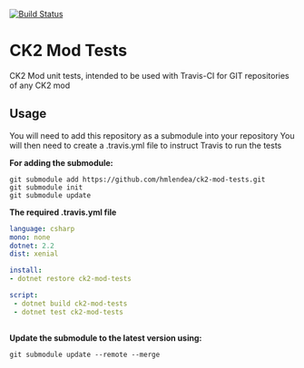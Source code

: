 [![Build Status](https://travis-ci.com/hmlendea/ck2-mod-tests.svg?branch=master)](https://travis-ci.com/hmlendea/ck2-mod-tests)

# CK2 Mod Tests

CK2 Mod unit tests, intended to be used with Travis-CI for GIT repositories of any CK2 mod

## Usage

You will need to add this repository as a submodule into your repository
You will then need to create a .travis.yml file to instruct Travis to run the tests

**For adding the submodule:**
```console
git submodule add https://github.com/hmlendea/ck2-mod-tests.git
git submodule init
git submodule update
```

**The required .travis.yml file**
```yml
language: csharp
mono: none
dotnet: 2.2
dist: xenial

install:
- dotnet restore ck2-mod-tests

script:
 - dotnet build ck2-mod-tests
 - dotnet test ck2-mod-tests
 
```

**Update the submodule to the latest version using:**
```console
git submodule update --remote --merge
```
